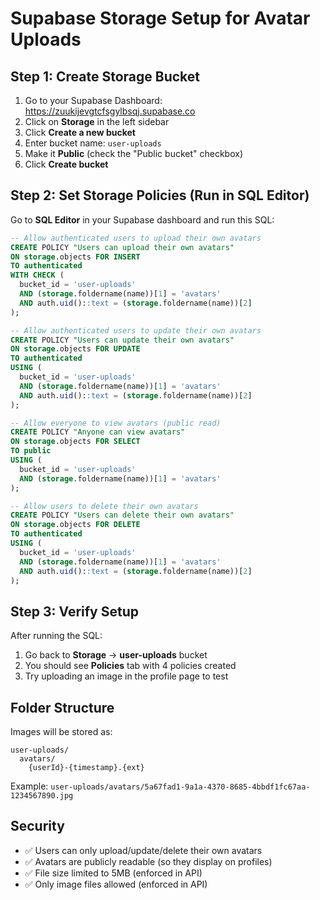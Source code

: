 # Supabase Storage Setup for Avatar Uploads

## Step 1: Create Storage Bucket

1. Go to your Supabase Dashboard: https://zuukijevgtcfsgylbsqj.supabase.co
2. Click on **Storage** in the left sidebar
3. Click **Create a new bucket**
4. Enter bucket name: `user-uploads`
5. Make it **Public** (check the "Public bucket" checkbox)
6. Click **Create bucket**

## Step 2: Set Storage Policies (Run in SQL Editor)

Go to **SQL Editor** in your Supabase dashboard and run this SQL:

```sql
-- Allow authenticated users to upload their own avatars
CREATE POLICY "Users can upload their own avatars"
ON storage.objects FOR INSERT
TO authenticated
WITH CHECK (
  bucket_id = 'user-uploads'
  AND (storage.foldername(name))[1] = 'avatars'
  AND auth.uid()::text = (storage.foldername(name))[2]
);

-- Allow authenticated users to update their own avatars
CREATE POLICY "Users can update their own avatars"
ON storage.objects FOR UPDATE
TO authenticated
USING (
  bucket_id = 'user-uploads'
  AND (storage.foldername(name))[1] = 'avatars'
  AND auth.uid()::text = (storage.foldername(name))[2]
);

-- Allow everyone to view avatars (public read)
CREATE POLICY "Anyone can view avatars"
ON storage.objects FOR SELECT
TO public
USING (
  bucket_id = 'user-uploads'
  AND (storage.foldername(name))[1] = 'avatars'
);

-- Allow users to delete their own avatars
CREATE POLICY "Users can delete their own avatars"
ON storage.objects FOR DELETE
TO authenticated
USING (
  bucket_id = 'user-uploads'
  AND (storage.foldername(name))[1] = 'avatars'
  AND auth.uid()::text = (storage.foldername(name))[2]
);
```

## Step 3: Verify Setup

After running the SQL:

1. Go back to **Storage** → **user-uploads** bucket
2. You should see **Policies** tab with 4 policies created
3. Try uploading an image in the profile page to test

## Folder Structure

Images will be stored as:
```
user-uploads/
  avatars/
    {userId}-{timestamp}.{ext}
```

Example: `user-uploads/avatars/5a67fad1-9a1a-4370-8685-4bbdf1fc67aa-1234567890.jpg`

## Security

- ✅ Users can only upload/update/delete their own avatars
- ✅ Avatars are publicly readable (so they display on profiles)
- ✅ File size limited to 5MB (enforced in API)
- ✅ Only image files allowed (enforced in API)
